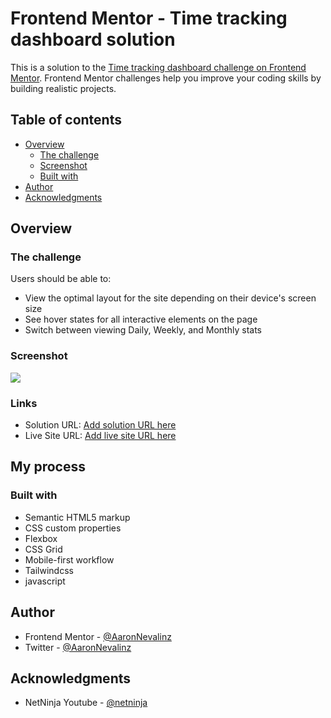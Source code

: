 # Frontend Mentor - Time tracking dashboard solution

This is a solution to the [Time tracking dashboard challenge on Frontend Mentor](https://www.frontendmentor.io/challenges/time-tracking-dashboard-UIQ7167Jw). Frontend Mentor challenges help you improve your coding skills by building realistic projects. 

## Table of contents

- [Overview](#overview)
  - [The challenge](#the-challenge)
  - [Screenshot](#screenshot)
  - [Built with](#built-with)
- [Author](#author)
- [Acknowledgments](#acknowledgments)

## Overview

### The challenge

Users should be able to:

- View the optimal layout for the site depending on their device's screen size
- See hover states for all interactive elements on the page
- Switch between viewing Daily, Weekly, and Monthly stats

### Screenshot

![](./screenshot.jpg)


### Links

- Solution URL: [Add solution URL here](https://your-solution-url.com)
- Live Site URL: [Add live site URL here](https://your-live-site-url.com)

## My process

### Built with

- Semantic HTML5 markup
- CSS custom properties
- Flexbox
- CSS Grid
- Mobile-first workflow
- Tailwindcss
- javascript



## Author

- Frontend Mentor - [@AaronNevalinz](https://www.frontendmentor.io/profile/AaronNevalinz)
- Twitter - [@AaronNevalinz](https://www.twitter.com/AaronNevalinz)


## Acknowledgments
- NetNinja Youtube - [@netninja](https://www.youtube.com/@NetNinja)
